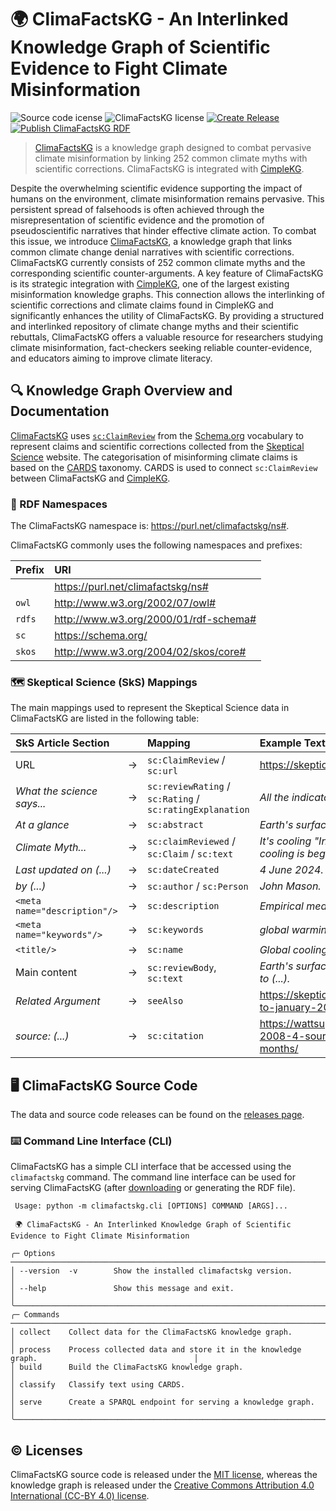 # 🌍 ClimaFactsKG - An Interlinked Knowledge Graph of Scientific Evidence to Fight Climate Misinformation

![Source code icense](https://img.shields.io/badge/Source_code_license-MIT-blue.svg?style=flat)
![ClimaFactsKG license](https://img.shields.io/badge/ClimaFactsKG_license-CC%20BY%204.0-success.svg?style=flat)
[![Create Release](https://github.com/climatesense-project/climafacts-kg/actions/workflows/semantic-release.yml/badge.svg)](https://github.com/climatesense-project/climafacts-kg/actions/workflows/semantic-release.yml)
[![Publish ClimaFactsKG RDF](https://github.com/climatesense-project/climafacts-kg/actions/workflows/gh-pages-publish.yml/badge.svg)](https://github.com/climatesense-project/climafacts-kg/actions/workflows/gh-pages-publish.yml)

> [ClimaFactsKG](https://purl.net/climafactskg/ns) is a knowledge graph designed to combat pervasive climate misinformation by linking 252 common climate myths with scientific corrections.
> ClimaFactsKG is integrated with [CimpleKG](https://github.com/CIMPLE-project/knowledge-base).

Despite the overwhelming scientific evidence supporting the impact of humans on the environment, climate misinformation remains pervasive. This persistent spread of falsehoods is often achieved through the misrepresentation of scientific evidence and the promotion of pseudoscientific narratives that hinder effective climate action. To combat this issue, we introduce [ClimaFactsKG](https://purl.net/climafactskg/ns), a knowledge graph that links common climate change denial narratives with scientific corrections. ClimaFactsKG currently consists of 252 common climate myths and the corresponding scientific counter-arguments. A key feature of ClimaFactsKG is its strategic integration with [CimpleKG](https://github.com/CIMPLE-project/knowledge-base), one of the largest existing misinformation knowledge graphs. This connection allows the interlinking of scientific corrections and climate claims found in CimpleKG and significantly enhances the utility of ClimaFactsKG. By providing a structured and interlinked repository of climate change myths and their scientific rebuttals, ClimaFactsKG offers a valuable resource for researchers studying climate misinformation, fact-checkers seeking reliable counter-evidence, and educators aiming to improve climate literacy.

## 🔍 Knowledge Graph Overview and Documentation

[ClimaFactsKG](https://purl.net/climafactskg/ns) uses [`sc:ClaimReview`](https://schema.org/ClaimReview) from the [Schema.org](https://schema.org/) vocabulary to represent claims and scientific corrections collected from the [Skeptical Science](https://skepticalscience.com/) website.
The categorisation of misinforming climate claims is based on the [CARDS](https://cardsclimate.com/) taxonomy. CARDS is used to connect `sc:ClaimReview` between ClimaFactsKG and [CimpleKG](https://github.com/CIMPLE-project/knowledge-base).

### 🔗 RDF Namespaces
The ClimaFactsKG namespace is: https://purl.net/climafactskg/ns#.

ClimaFactsKG commonly uses the following namespaces and prefixes:

| Prefix   | URI                                     |
| :------- | :-------------------------------------- |
|          | <https://purl.net/climafactskg/ns#>     |
| `owl`    | <http://www.w3.org/2002/07/owl#>        |
| `rdfs`   | <http://www.w3.org/2000/01/rdf-schema#> |
| `sc`     | <https://schema.org/>                   |
| `skos`   | <http://www.w3.org/2004/02/skos/core#>  |


### 🗺️ Skeptical Science (SkS) Mappings

The main mappings used to represent the Skeptical Science data in ClimaFactsKG are listed in the following table:

| SkS Article Section            |       | Mapping                                                  | Example Text from SkS Article                                                                                        |
| :----------------------------- | :---- | :--------------------------------------------------------| :------------------------------------------------------------------------------------------------------------------- |
| URL                            | →     | `sc:ClaimReview` / `sc:url`                              | <https://skepticalscience.com/global-cooling.htm>                                                                    |
| *What the science says...*     | →     | `sc:reviewRating` / `sc:Rating` / `sc:ratingExplanation` | *All the indicators show that global warming is still happening.*                                                    |
| *At a glance*                  | →     | `sc:abstract`                                            | *Earth's surface, oceans and (...).*                                                                                 |
| *Climate Myth...*              | →     | `sc:claimReviewed` / `sc:Claim` / `sc:text`              | *It's cooling "In fact global warming has stopped and a cooling is beginning (...).*                                 |
| *Last updated on (...)*        | →     | `sc:dateCreated`                                         | *4 June 2024.*                                                                                                       |
| *by (...)*                     | →     | `sc:author` / `sc:Person`                                | *John Mason.*                                                                                                        |
| `<meta name="description"/>`   | →     | `sc:description`                                         | *Empirical measurements of (...).*                                                                                   |
| `<meta name="keywords"/>`      | →     | `sc:keywords`                                            | *global warming, skeptics, skepticism (...).*                                                                        |
| `<title/>`                     | →     | `sc:name`                                                | *Global cooling - Is global warming still happening?*                                                                |
| Main content                   | →     | `sc:reviewBody`, `sc:text`                               | *Earth's surface, oceans and atmosphere are all warming due to (...).*                                               |
| *Related Argument*             | →     | `seeAlso`                                                | <https://skepticalscience.com/global-cooling-january-2007-to-january-2008.htm>                                       |
| *source: (...)*                | →     | `sc:citation`                                            | <https://wattsupwiththat.wordpress.com/2008/02/19/january-2008-4-sources-say-globally-cooler-in-the-past-12-months/> |

## 🖥️ ClimaFactsKG Source Code
The data and source code releases can be found on the [releases page](https://github.com/climatesense-project/climafacts-kg/releases).

### ⌨️ Command Line Interface (CLI)
ClimaFactsKG has a simple CLI interface that be accessed using the `climafactskg` command. The command line interface can be used for serving ClimaFactsKG (after [downloading](https://purl.archive.org/climafactskg/ns) or generating the RDF file).

```
 Usage: python -m climafactskg.cli [OPTIONS] COMMAND [ARGS]...

 🌍 ClimaFactsKG - An Interlinked Knowledge Graph of Scientific Evidence to Fight Climate Misinformation

╭─ Options ────────────────────────────────────────────────────────────────────────────────────────────────╮
│ --version  -v        Show the installed climafactskg version.                                            │
│ --help               Show this message and exit.                                                         │
╰──────────────────────────────────────────────────────────────────────────────────────────────────────────╯
╭─ Commands ───────────────────────────────────────────────────────────────────────────────────────────────╮
│ collect    Collect data for the ClimaFactsKG knowledge graph.                                            │
│ process    Process collected data and store it in the knowledge graph.                                   │
│ build      Build the ClimaFactsKG knowledge graph.                                                       │
│ classify   Classify text using CARDS.                                                                    │
│ serve      Create a SPARQL endpoint for serving a knowledge graph.                                       │
╰──────────────────────────────────────────────────────────────────────────────────────────────────────────╯
```

## ©️ Licenses
ClimaFactsKG source code is released under the [MIT license](https://opensource.org/license/mit), whereas the knowledge graph is released under the [Creative Commons Attribution 4.0 International (CC-BY 4.0) license](https://creativecommons.org/licenses/by/4.0/).
